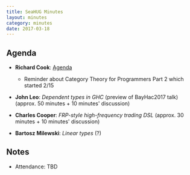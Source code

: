 ```yaml
---
title: SeaHUG Minutes
layout: minutes
category: minutes
date: 2017-03-18
---
```


## Agenda

* **Richard Cook**: [Agenda][agenda]
  * Reminder about Category Theory for Programmers Part 2 which started 2/15

* **John Leo**: _Dependent types in GHC_ (preview of BayHac2017 talk) (approx. 50 minutes + 10 minutes' discussion)
* **Charles Cooper**: _FRP-style high-frequency trading DSL_ (approx. 30 minutes + 10 minutes' discussion)

* **Bartosz Milewski**: _Linear types_ (?)

## Notes

* Attendance: TBD

[agenda]: RichardCook_SeaHUGAgenda_20170318.pptx
